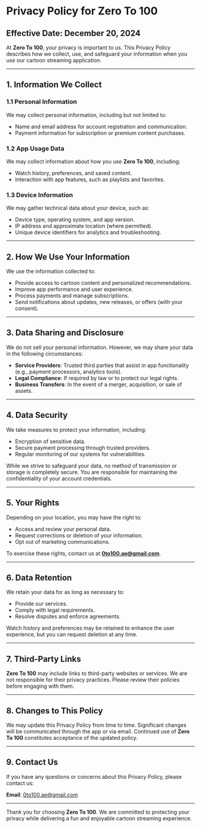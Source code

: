 
# Privacy Policy for Zero To 100

## Effective Date: December 20, 2024

At **Zero To 100**, your privacy is important to us. This Privacy Policy describes how we collect, use, and safeguard your information when you use our cartoon streaming application.

---

## 1. Information We Collect

### 1.1 Personal Information
We may collect personal information, including but not limited to:
- Name and email address for account registration and communication.
- Payment information for subscription or premium content purchases.

### 1.2 App Usage Data
We may collect information about how you use **Zero To 100**, including:
- Watch history, preferences, and saved content.
- Interaction with app features, such as playlists and favorites.

### 1.3 Device Information
We may gather technical data about your device, such as:
- Device type, operating system, and app version.
- IP address and approximate location (where permitted).
- Unique device identifiers for analytics and troubleshooting.

---

## 2. How We Use Your Information

We use the information collected to:
- Provide access to cartoon content and personalized recommendations.
- Improve app performance and user experience.
- Process payments and manage subscriptions.
- Send notifications about updates, new releases, or offers (with your consent).

---

## 3. Data Sharing and Disclosure

We do not sell your personal information. However, we may share your data in the following circumstances:
- **Service Providers**: Trusted third parties that assist in app functionality (e.g., payment processors, analytics tools).
- **Legal Compliance**: If required by law or to protect our legal rights.
- **Business Transfers**: In the event of a merger, acquisition, or sale of assets.

---

## 4. Data Security

We take measures to protect your information, including:
- Encryption of sensitive data.
- Secure payment processing through trusted providers.
- Regular monitoring of our systems for vulnerabilities.

While we strive to safeguard your data, no method of transmission or storage is completely secure. You are responsible for maintaining the confidentiality of your account credentials.

---

## 5. Your Rights

Depending on your location, you may have the right to:
- Access and review your personal data.
- Request corrections or deletion of your information.
- Opt out of marketing communications.

To exercise these rights, contact us at **0to100.ae@gmail.com**.

---

## 6. Data Retention

We retain your data for as long as necessary to:
- Provide our services.
- Comply with legal requirements.
- Resolve disputes and enforce agreements.

Watch history and preferences may be retained to enhance the user experience, but you can request deletion at any time.

---

## 7. Third-Party Links

**Zero To 100** may include links to third-party websites or services. We are not responsible for their privacy practices. Please review their policies before engaging with them.

---

## 8. Changes to This Policy

We may update this Privacy Policy from time to time. Significant changes will be communicated through the app or via email. Continued use of **Zero To 100** constitutes acceptance of the updated policy.

---

## 9. Contact Us

If you have any questions or concerns about this Privacy Policy, please contact us:

**Email**: 0to100.ae@gmail.com 

---

Thank you for choosing **Zero To 100**. We are committed to protecting your privacy while delivering a fun and enjoyable cartoon streaming experience.

